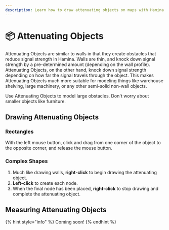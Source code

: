 ```yaml
---
description: Learn how to draw attenuating objects on maps with Hamina Network Planner.
---
```


# 📦 Attenuating Objects

Attenuating Objects are similar to walls in that they create obstacles that reduce signal strength in Hamina. Walls are thin, and knock down signal strength by a pre-determined amount (depending on the wall profile). Attenuating Objects, on the other hand, knock down signal strength depending on how far the signal travels through the object. This makes Attenuating Objects much more suitable for modeling things like warehouse shelving, large machinery, or any other semi-solid non-wall objects.

Use Attenuating Objects to model large obstacles. Don't worry about smaller objects like furniture.

## Drawing Attenuating Objects

### Rectangles

With the left mouse button, click and drag from one corner of the object to the opposite corner, and release the mouse button.

### Complex Shapes

1. Much like drawing walls, **right-click** to begin drawing the attenuating object.
2. **Left-click** to create each node.
3. When the final node has been placed, **right-click** to stop drawing and complete the attenuating object.

## Measuring Attenuating Objects

{% hint style="info" %}
Coming soon!
{% endhint %}
